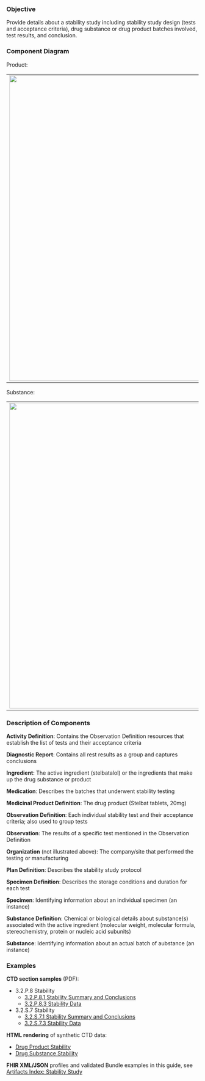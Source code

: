 ### Objective
Provide details about a stability study including stability study design (tests and acceptance criteria), drug substance or drug product batches involved, test results, and conclusion.

### Component Diagram
Product:
<table>
<tr><td><img src="stability_FHIR_resources.png" width="800"/></td></tr>
</table>
Substance:
<table>
<tr><td><img src="stability_substance_FHIR_resources.png" width="800"/></td></tr>
</table>


### Description of Components
**Activity Definition**: Contains the Observation Definition resources that establish the list of tests and their acceptance criteria

**Diagnostic Report**: Contains all rest results as a group and captures conclusions

**Ingredient**: The active ingredient (stelbatalol) or the ingredients that make up the drug substance or product

**Medication**: Describes the batches that underwent stability testing

**Medicinal Product Definition**: The drug product (Stelbat tablets, 20mg)

**Observation Definition**: Each individual stability test and their acceptance criteria; also used to group tests

**Observation**: The results of a specific test mentioned in the Observation Definition

**Organization** (not illustrated above): The company/site that performed the testing or manufacturing

**Plan Definition**: Describes the stability study protocol

**Specimen Definition**: Describes the storage conditions and duration for each test

**Specimen**: Identifying information about an individual specimen (an instance)

**Substance Definition**: Chemical or biological details about substance(s) associated with the active ingredient (molecular weight, molecular formula, stereochemistry, protein or nucleic acid subunits) 

**Substance**: Identifying information about an actual batch of aubstance (an instance)

### Examples
**CTD section samples** (PDF):
- 3.2.P.8 Stability
  - <a href="https://github.com/HL7/uv-dx-pq/raw/master/input/examples-pdf/3.2.P.8.1_Stability_Summary_and_Conclusions.pdf ">3.2.P.8.1 Stability Summary and Conclusions</a>
  - <a href="https://github.com/HL7/uv-dx-pq/raw/master/input/examples-pdf/3.2.P.8.3_Stability_Data.pdf ">3.2.P.8.3 Stability Data</a>
- 3.2.S.7 Stability
  - <a href="https://github.com/HL7/uv-dx-pq/raw/master/input/examples-pdf/3.2.S.7.1_Stability_Summary_and_Conclusions.pdf ">3.2.S.7.1 Stability Summary and Conclusions</a>
  - <a href="https://github.com/HL7/uv-dx-pq/raw/master/input/examples-pdf/3.2.S.7.3_Stability_Data.pdf ">3.2.S.7.3 Stability Data</a>

**HTML rendering** of synthetic CTD data:
- <a href="stability_rend_p.html">Drug Product Stability</a>
- <a href="stability_rend_s.html">Drug Substance Stability</a>

**FHIR XML/JSON** profiles and validated Bundle examples in this guide, see [Artifacts Index: Stability Study](artifacts.html#stability-study)